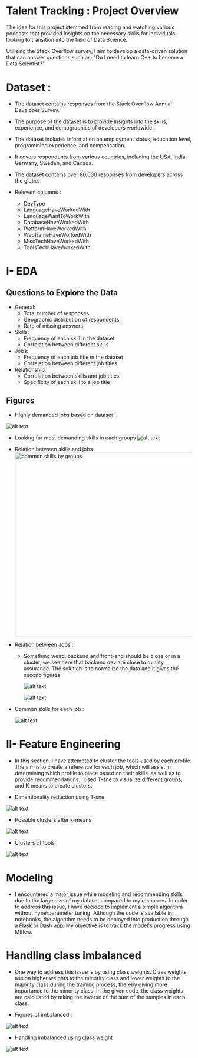 # Talent Tracking : Project Overview
 
The idea for this project stemmed from reading and watching various podcasts that provided insights on the necessary skills for individuals looking to transition into the field of Data Science.

Utilizing the Stack Overflow survey, I aim to develop a data-driven solution that can answer questions such as:
"Do I need to learn C++ to become a Data Scientist?"

# Dataset :

- The dataset contains responses from the Stack Overflow Annual Developer Survey.
- The purpose of the dataset is to provide insights into the skills, experience, and demographics of developers worldwide.
- The dataset includes information on employment status, education level, programming experience, and compensation.
- It covers respondents from various countries, including the USA, India, Germany, Sweden, and Canada.
- The dataset contains over 80,000 responses from developers across the globe.

- Relevent columns : 
  - DevType
  - LanguageHaveWorkedWith
  - LanguageWantToWorkWith
  - DatabaseHaveWorkedWith
  - PlatformHaveWorkedWith
  - WebframeHaveWorkedWith
  - MiscTechHaveWorkedWith
  - ToolsTechHaveWorkedWith

# I- EDA
## Questions to Explore the Data
- General:
  - Total number of responses
  - Geographic distribution of respondents
  - Rate of missing answers
- Skills:
  - Frequency of each skill in the dataset
  - Correlation between different skills
- Jobs:
  - Frequency of each job title in the dataset
  - Correlation between different job titles
- Relationship:
  - Correlation between skills and job titles
  - Specificity of each skill to a job title

## Figures

- Highly demanded jobs based on dataset : 
 
 ![alt text](./figures/highly_demand_jobs.png "Highly demanded jobs")
 
 - Looking for most demanding skills in each groups 
   ![alt text](./figures/tree_map.png "common skills by groups")
   
  - Relation between skills and jobs 
      <img src="./figures/heatmap_job_skills.png" alt="common skills by groups" width="1500" height="500">
      
      
  - Relation between Jobs : 
    - Something weird, backend and front-end should be close or in a cluster, we see here that backend dev are close to quality assurance. The solution is to normalize the data and it gives the second figures
   
      ![alt text](./figures/dendogram.png "dendogram")
      
      
      ![alt text](./figures/dendogram_normalize.png "dendogram")
      
      
      
 - Common skills for each job : 
 
    ![alt text](./figures/most_common_skill_each_job.png "dendogram")


# II- Feature Engineering

- In this section, I have attempted to cluster the tools used by each profile. The aim is to create a reference for each job, which will assist in determining which profile to place based on their skills, as well as to provide recommendations. I used T-sne to visualize different groups, and K-means to create clusters.


- Dimentionality reduction using T-sne

![alt text](./figures/t-sne_dim.png "dim reduction")
      
      
      
      
- Possible clusters after k-means
         
![alt text](./figures/evolution_silhouette_score.png "evolution_silhouette")
         
         
         
- Clusters of tools  

![alt text](./figures/clusters.png "clusters")


# Modeling 

- I encountered a major issue while modeling and recommending skills due to the large size of my dataset compared to my resources. In order to address this issue, I have decided to implement a simple algorithm without hyperparameter tuning. Although the code is available in notebooks, the algorithm needs to be deployed into production through a Flask or Dash app. My objective is to track the model's progress using Mlflow.
                      
                    
# Handling class imbalanced

- One way to address this issue is by using class weights. Class weights assign higher weights to the minority class and lower weights to the majority class during the training process, thereby giving more importance to the minority class. In the given code, the class weights are calculated by taking the inverse of the sum of the samples in each class.

- Figures of imbalanced : 

![alt text](./figures/imbalanced.png "clusters")



- Handling imbalanced using class weight

![alt text](./figures/class_weight.png "clusters")



                  
      
      
      
      
      


      
      



  
  

  




